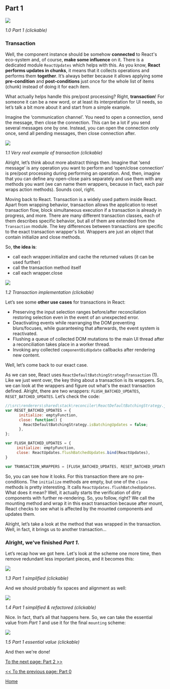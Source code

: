 ## Part 1

[![](https://rawgit.com/Bogdan-Lyashenko/Under-the-hood-ReactJS/master/stack/images/1/part-1.svg)](https://rawgit.com/Bogdan-Lyashenko/Under-the-hood-ReactJS/master/stack/images/1/part-1.svg)

<em>1.0 Part 1 (clickable)</em>

### Transaction

Well, the component instance should be somehow **connected** to React's eco-system and, of course, **make some influence** on it. There is a dedicated module `ReactUpdates` which helps with this. As you know, **React performs updates in chunks**, it means that it collects operations and performs them **together**. It’s always better because it allows applying some **pre-condition** and **post-conditions** just once for the whole list of items (chunk) instead of doing it for each item.

What actually helps handle this pre/post processing? Right, **transaction**! For someone it can be a new word, or at least its interpretation for UI needs, so let’s talk a bit more about it and start from a simple example.

Imagine the ‘communication channel’. You need to open a connection, send the message, then close the connection. This can be a lot if you send several messages one by one. Instead, you can open the connection only once, send all pending messages, then close connection after.


[![](https://rawgit.com/Bogdan-Lyashenko/Under-the-hood-ReactJS/master/stack/images/1/communication-channel.svg)](https://rawgit.com/Bogdan-Lyashenko/Under-the-hood-ReactJS/master/stack/images/1/communication-channel.svg)

<em>1.1 Very real example of transaction (clickable)</em>

Alright, let’s think about more abstract things then. Imagine that ‘send message’ is any operation you want to perform and ‘open/close connection’ is pre/post processing during performing an operation. And, then, imagine that you can define any open-close pairs separately and use them with any methods you want (we can name them wrappers, because in fact, each pair wraps action methods). Sounds cool, right.

Moving back to React. Transaction is a widely used pattern inside React. Apart from wrapping behavior, transaction allows the application to reset transaction flow, block simultaneous execution if a transaction is already in progress, and more. There are many different transaction classes, each of them describes specific behavior, but all of them are extended from the `Transaction` module. The key differences between transactions are specific to the exact transaction wrapper's list. Wrappers are just an object that contain initialize and close methods.

So, **the idea is**:
* call each wrapper.initialize and cache the returned values (it can be used further)
* call the transaction method itself
* call each wrapper.close

[![](https://rawgit.com/Bogdan-Lyashenko/Under-the-hood-ReactJS/master/stack/images/1/transaction.svg)](https://rawgit.com/Bogdan-Lyashenko/Under-the-hood-ReactJS/master/stack/images/1/transaction.svg)

<em>1.2 Transaction implementation (clickable)</em>


Let’s see some **other use cases** for transactions in React:
* Preserving the input selection ranges before/after reconciliation restoring selection even in the event of an unexpected error.
* Deactivating events while rearranging the DOM preventing blurs/focuses, while guaranteeing that afterwards, the event system is reactivated.
* Flushing a queue of collected DOM mutations to the main UI thread after a reconciliation takes place in a worker thread.
* Invoking any collected `componentDidUpdate` callbacks after rendering new content.

Well, let’s come back to our exact case.

As we can see, React uses `ReactDefaultBatchingStrategyTransaction` (1). Like we just went over, the key thing about a transaction is its wrappers. So, we can look at the wrappers and figure out what's the exact transaction defined. Alright, there are two wrappers: `FLUSH_BATCHED_UPDATES`, `RESET_BATCHED_UPDATES`. Let’s check the code:

```javascript
//\src\renderers\shared\stack\reconciler\ReactDefaultBatchingStrategy.js#19
var RESET_BATCHED_UPDATES = {
	  initialize: emptyFunction,
	  close: function() {
		ReactDefaultBatchingStrategy.isBatchingUpdates = false;
	  },
};

var FLUSH_BATCHED_UPDATES = {
	 initialize: emptyFunction,
	 close: ReactUpdates.flushBatchedUpdates.bind(ReactUpdates),
}

var TRANSACTION_WRAPPERS = [FLUSH_BATCHED_UPDATES, RESET_BATCHED_UPDATES];
```

So, you can see how it looks. For this transaction there are no pre-conditions. The `initialize` methods are empty, but one of the `close` methods is pretty interesting. It calls `ReactUpdates.flushBatchedUpdates`. What does it mean? Well, it actually starts the verification of dirty components with further re-rendering. So, you follow, right? We call the mounting method and wrap it in this exact transaction because after mount, React checks to see what is affected by the mounted components and updates them.

Alright, let’s take a look at the method that was wrapped in the transaction. Well, in fact, it brings us to another transaction...


### Alright, we’ve finished *Part 1*.

Let’s recap how we got here. Let's look at the scheme one more time, then remove redundant less important pieces, and it becomes this:

[![](https://rawgit.com/Bogdan-Lyashenko/Under-the-hood-ReactJS/master/stack/images/1/part-1-A.svg)](https://rawgit.com/Bogdan-Lyashenko/Under-the-hood-ReactJS/master/stack/images/1/part-1-A.svg)

<em>1.3 Part 1 simplified (clickable)</em>

And we should probably fix spaces and alignment as well:

[![](https://rawgit.com/Bogdan-Lyashenko/Under-the-hood-ReactJS/master/stack/images/1/part-1-B.svg)](https://rawgit.com/Bogdan-Lyashenko/Under-the-hood-ReactJS/master/stack/images/1/part-1-B.svg)

<em>1.4 Part 1 simplified & refactored (clickable)</em>

Nice. In fact, that’s all that happens here. So, we can take the essential value from *Part 1* and use it for the final `mounting` scheme:

[![](https://rawgit.com/Bogdan-Lyashenko/Under-the-hood-ReactJS/master/stack/images/1/part-1-C.svg)](https://rawgit.com/Bogdan-Lyashenko/Under-the-hood-ReactJS/master/stack/images/1/part-1-C.svg)

<em>1.5 Part 1 essential value (clickable)</em>

And then we're done!


[To the next page: Part 2 >>](./Part-2.md)

[<< To the previous page: Part 0](./Part-0.md)


[Home](../../README.md)
